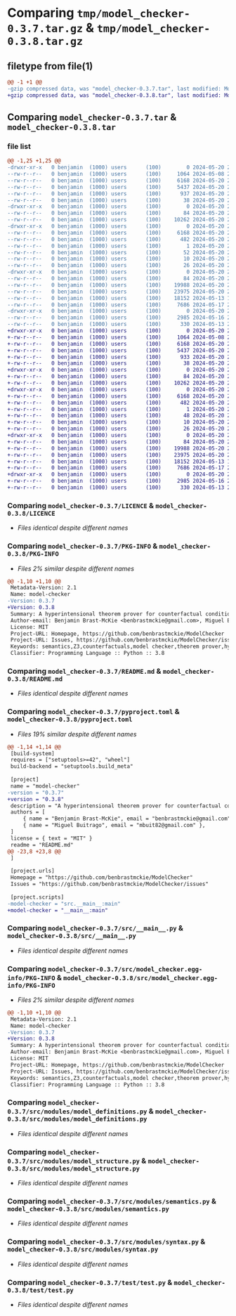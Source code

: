 # Comparing `tmp/model_checker-0.3.7.tar.gz` & `tmp/model_checker-0.3.8.tar.gz`

## filetype from file(1)

```diff
@@ -1 +1 @@
-gzip compressed data, was "model_checker-0.3.7.tar", last modified: Mon May 20 21:27:12 2024, max compression
+gzip compressed data, was "model_checker-0.3.8.tar", last modified: Mon May 20 21:30:42 2024, max compression
```

## Comparing `model_checker-0.3.7.tar` & `model_checker-0.3.8.tar`

### file list

```diff
@@ -1,25 +1,25 @@
-drwxr-xr-x   0 benjamin  (1000) users      (100)        0 2024-05-20 21:27:12.396851 model_checker-0.3.7/
--rw-r--r--   0 benjamin  (1000) users      (100)     1064 2024-05-08 20:11:06.000000 model_checker-0.3.7/LICENCE
--rw-r--r--   0 benjamin  (1000) users      (100)     6168 2024-05-20 21:27:12.396851 model_checker-0.3.7/PKG-INFO
--rw-r--r--   0 benjamin  (1000) users      (100)     5437 2024-05-20 20:33:25.000000 model_checker-0.3.7/README.md
--rw-r--r--   0 benjamin  (1000) users      (100)      937 2024-05-20 21:26:50.000000 model_checker-0.3.7/pyproject.toml
--rw-r--r--   0 benjamin  (1000) users      (100)       38 2024-05-20 21:27:12.396851 model_checker-0.3.7/setup.cfg
-drwxr-xr-x   0 benjamin  (1000) users      (100)        0 2024-05-20 21:27:12.396851 model_checker-0.3.7/src/
--rw-r--r--   0 benjamin  (1000) users      (100)       84 2024-05-20 21:24:07.000000 model_checker-0.3.7/src/__init__.py
--rw-r--r--   0 benjamin  (1000) users      (100)    10262 2024-05-20 21:23:26.000000 model_checker-0.3.7/src/__main__.py
-drwxr-xr-x   0 benjamin  (1000) users      (100)        0 2024-05-20 21:27:12.396851 model_checker-0.3.7/src/model_checker.egg-info/
--rw-r--r--   0 benjamin  (1000) users      (100)     6168 2024-05-20 21:27:12.000000 model_checker-0.3.7/src/model_checker.egg-info/PKG-INFO
--rw-r--r--   0 benjamin  (1000) users      (100)      482 2024-05-20 21:27:12.000000 model_checker-0.3.7/src/model_checker.egg-info/SOURCES.txt
--rw-r--r--   0 benjamin  (1000) users      (100)        1 2024-05-20 21:27:12.000000 model_checker-0.3.7/src/model_checker.egg-info/dependency_links.txt
--rw-r--r--   0 benjamin  (1000) users      (100)       52 2024-05-20 21:27:12.000000 model_checker-0.3.7/src/model_checker.egg-info/entry_points.txt
--rw-r--r--   0 benjamin  (1000) users      (100)       10 2024-05-20 21:27:12.000000 model_checker-0.3.7/src/model_checker.egg-info/requires.txt
--rw-r--r--   0 benjamin  (1000) users      (100)       26 2024-05-20 21:27:12.000000 model_checker-0.3.7/src/model_checker.egg-info/top_level.txt
-drwxr-xr-x   0 benjamin  (1000) users      (100)        0 2024-05-20 21:27:12.396851 model_checker-0.3.7/src/modules/
--rw-r--r--   0 benjamin  (1000) users      (100)       84 2024-05-20 21:24:54.000000 model_checker-0.3.7/src/modules/__init__.py
--rw-r--r--   0 benjamin  (1000) users      (100)    19988 2024-05-20 20:33:25.000000 model_checker-0.3.7/src/modules/model_definitions.py
--rw-r--r--   0 benjamin  (1000) users      (100)    23975 2024-05-20 21:23:26.000000 model_checker-0.3.7/src/modules/model_structure.py
--rw-r--r--   0 benjamin  (1000) users      (100)    18152 2024-05-13 15:43:10.000000 model_checker-0.3.7/src/modules/semantics.py
--rw-r--r--   0 benjamin  (1000) users      (100)     7686 2024-05-17 23:03:51.000000 model_checker-0.3.7/src/modules/syntax.py
-drwxr-xr-x   0 benjamin  (1000) users      (100)        0 2024-05-20 21:27:12.396851 model_checker-0.3.7/test/
--rw-r--r--   0 benjamin  (1000) users      (100)     2985 2024-05-16 20:27:14.000000 model_checker-0.3.7/test/test.py
--rw-r--r--   0 benjamin  (1000) users      (100)      330 2024-05-13 22:46:42.000000 model_checker-0.3.7/test/test_examples.py
+drwxr-xr-x   0 benjamin  (1000) users      (100)        0 2024-05-20 21:30:42.223677 model_checker-0.3.8/
+-rw-r--r--   0 benjamin  (1000) users      (100)     1064 2024-05-08 20:11:06.000000 model_checker-0.3.8/LICENCE
+-rw-r--r--   0 benjamin  (1000) users      (100)     6168 2024-05-20 21:30:42.223677 model_checker-0.3.8/PKG-INFO
+-rw-r--r--   0 benjamin  (1000) users      (100)     5437 2024-05-20 20:33:25.000000 model_checker-0.3.8/README.md
+-rw-r--r--   0 benjamin  (1000) users      (100)      933 2024-05-20 21:30:32.000000 model_checker-0.3.8/pyproject.toml
+-rw-r--r--   0 benjamin  (1000) users      (100)       38 2024-05-20 21:30:42.223677 model_checker-0.3.8/setup.cfg
+drwxr-xr-x   0 benjamin  (1000) users      (100)        0 2024-05-20 21:30:42.222677 model_checker-0.3.8/src/
+-rw-r--r--   0 benjamin  (1000) users      (100)       84 2024-05-20 21:24:07.000000 model_checker-0.3.8/src/__init__.py
+-rw-r--r--   0 benjamin  (1000) users      (100)    10262 2024-05-20 21:23:26.000000 model_checker-0.3.8/src/__main__.py
+drwxr-xr-x   0 benjamin  (1000) users      (100)        0 2024-05-20 21:30:42.223677 model_checker-0.3.8/src/model_checker.egg-info/
+-rw-r--r--   0 benjamin  (1000) users      (100)     6168 2024-05-20 21:30:42.000000 model_checker-0.3.8/src/model_checker.egg-info/PKG-INFO
+-rw-r--r--   0 benjamin  (1000) users      (100)      482 2024-05-20 21:30:42.000000 model_checker-0.3.8/src/model_checker.egg-info/SOURCES.txt
+-rw-r--r--   0 benjamin  (1000) users      (100)        1 2024-05-20 21:30:42.000000 model_checker-0.3.8/src/model_checker.egg-info/dependency_links.txt
+-rw-r--r--   0 benjamin  (1000) users      (100)       48 2024-05-20 21:30:42.000000 model_checker-0.3.8/src/model_checker.egg-info/entry_points.txt
+-rw-r--r--   0 benjamin  (1000) users      (100)       10 2024-05-20 21:30:42.000000 model_checker-0.3.8/src/model_checker.egg-info/requires.txt
+-rw-r--r--   0 benjamin  (1000) users      (100)       26 2024-05-20 21:30:42.000000 model_checker-0.3.8/src/model_checker.egg-info/top_level.txt
+drwxr-xr-x   0 benjamin  (1000) users      (100)        0 2024-05-20 21:30:42.223677 model_checker-0.3.8/src/modules/
+-rw-r--r--   0 benjamin  (1000) users      (100)       84 2024-05-20 21:24:54.000000 model_checker-0.3.8/src/modules/__init__.py
+-rw-r--r--   0 benjamin  (1000) users      (100)    19988 2024-05-20 20:33:25.000000 model_checker-0.3.8/src/modules/model_definitions.py
+-rw-r--r--   0 benjamin  (1000) users      (100)    23975 2024-05-20 21:23:26.000000 model_checker-0.3.8/src/modules/model_structure.py
+-rw-r--r--   0 benjamin  (1000) users      (100)    18152 2024-05-13 15:43:10.000000 model_checker-0.3.8/src/modules/semantics.py
+-rw-r--r--   0 benjamin  (1000) users      (100)     7686 2024-05-17 23:03:51.000000 model_checker-0.3.8/src/modules/syntax.py
+drwxr-xr-x   0 benjamin  (1000) users      (100)        0 2024-05-20 21:30:42.223677 model_checker-0.3.8/test/
+-rw-r--r--   0 benjamin  (1000) users      (100)     2985 2024-05-16 20:27:14.000000 model_checker-0.3.8/test/test.py
+-rw-r--r--   0 benjamin  (1000) users      (100)      330 2024-05-13 22:46:42.000000 model_checker-0.3.8/test/test_examples.py
```

### Comparing `model_checker-0.3.7/LICENCE` & `model_checker-0.3.8/LICENCE`

 * *Files identical despite different names*

### Comparing `model_checker-0.3.7/PKG-INFO` & `model_checker-0.3.8/PKG-INFO`

 * *Files 2% similar despite different names*

```diff
@@ -1,10 +1,10 @@
 Metadata-Version: 2.1
 Name: model-checker
-Version: 0.3.7
+Version: 0.3.8
 Summary: A hyperintensional theorem prover for counterfactual conditionals and modal operators.
 Author-email: Benjamin Brast-McKie <benbrastmckie@gmail.com>, Miguel Buitrago <mbuit82@gmail.com>
 License: MIT
 Project-URL: Homepage, https://github.com/benbrastmckie/ModelChecker
 Project-URL: Issues, https://github.com/benbrastmckie/ModelChecker/issues
 Keywords: semantics,Z3,counterfactuals,model checker,theorem prover,hyperintensionality
 Classifier: Programming Language :: Python :: 3.8
```

### Comparing `model_checker-0.3.7/README.md` & `model_checker-0.3.8/README.md`

 * *Files identical despite different names*

### Comparing `model_checker-0.3.7/pyproject.toml` & `model_checker-0.3.8/pyproject.toml`

 * *Files 19% similar despite different names*

```diff
@@ -1,14 +1,14 @@
 [build-system]
 requires = ["setuptools>=42", "wheel"]
 build-backend = "setuptools.build_meta"
 
 [project]
 name = "model-checker"
-version = "0.3.7"
+version = "0.3.8"
 description = "A hyperintensional theorem prover for counterfactual conditionals and modal operators."
 authors = [
     { name = "Benjamin Brast-McKie", email = "benbrastmckie@gmail.com" },
     { name = "Miguel Buitrago", email = "mbuit82@gmail.com" },
 ]
 license = { text = "MIT" }
 readme = "README.md"
@@ -23,8 +23,8 @@
 ]
 
 [project.urls]
 Homepage = "https://github.com/benbrastmckie/ModelChecker"
 Issues = "https://github.com/benbrastmckie/ModelChecker/issues"
 
 [project.scripts]
-model-checker = "src.__main__:main"
+model-checker = "__main__:main"
```

### Comparing `model_checker-0.3.7/src/__main__.py` & `model_checker-0.3.8/src/__main__.py`

 * *Files identical despite different names*

### Comparing `model_checker-0.3.7/src/model_checker.egg-info/PKG-INFO` & `model_checker-0.3.8/src/model_checker.egg-info/PKG-INFO`

 * *Files 2% similar despite different names*

```diff
@@ -1,10 +1,10 @@
 Metadata-Version: 2.1
 Name: model-checker
-Version: 0.3.7
+Version: 0.3.8
 Summary: A hyperintensional theorem prover for counterfactual conditionals and modal operators.
 Author-email: Benjamin Brast-McKie <benbrastmckie@gmail.com>, Miguel Buitrago <mbuit82@gmail.com>
 License: MIT
 Project-URL: Homepage, https://github.com/benbrastmckie/ModelChecker
 Project-URL: Issues, https://github.com/benbrastmckie/ModelChecker/issues
 Keywords: semantics,Z3,counterfactuals,model checker,theorem prover,hyperintensionality
 Classifier: Programming Language :: Python :: 3.8
```

### Comparing `model_checker-0.3.7/src/modules/model_definitions.py` & `model_checker-0.3.8/src/modules/model_definitions.py`

 * *Files identical despite different names*

### Comparing `model_checker-0.3.7/src/modules/model_structure.py` & `model_checker-0.3.8/src/modules/model_structure.py`

 * *Files identical despite different names*

### Comparing `model_checker-0.3.7/src/modules/semantics.py` & `model_checker-0.3.8/src/modules/semantics.py`

 * *Files identical despite different names*

### Comparing `model_checker-0.3.7/src/modules/syntax.py` & `model_checker-0.3.8/src/modules/syntax.py`

 * *Files identical despite different names*

### Comparing `model_checker-0.3.7/test/test.py` & `model_checker-0.3.8/test/test.py`

 * *Files identical despite different names*

